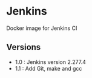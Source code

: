 # Jenkins
Docker image for Jenkins CI
## Versions
* 1.0 : Jenkins version 2.277.4
* 1.1 : Add Git, make and gcc

